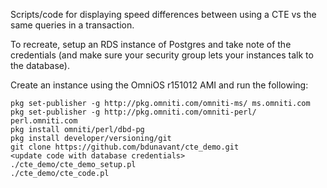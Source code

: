 Scripts/code for displaying speed differences between using a CTE
vs the same queries in a transaction.

To recreate, setup an RDS instance of Postgres and take note of the credentials (and make sure your security group lets your instances talk to the database).

Create an instance using the OmniOS r151012 AMI and run the following:

    pkg set-publisher -g http://pkg.omniti.com/omniti-ms/ ms.omniti.com
    pkg set-publisher -g http://pkg.omniti.com/omniti-perl/ perl.omniti.com
    pkg install omniti/perl/dbd-pg
    pkg install developer/versioning/git
    git clone https://github.com/bdunavant/cte_demo.git
    <update code with database credentials>
    ./cte_demo/cte_demo_setup.pl
    ./cte_demo/cte_code.pl

